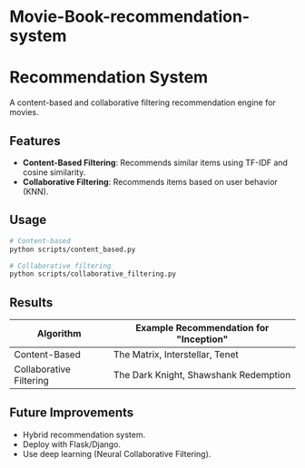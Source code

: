 # Movie-Book-recommendation-system

# Recommendation System

A content-based and collaborative filtering recommendation engine for movies.

## Features
- **Content-Based Filtering**: Recommends similar items using TF-IDF and cosine similarity.
- **Collaborative Filtering**: Recommends items based on user behavior (KNN).

## Usage
```bash
# Content-based
python scripts/content_based.py

# Collaborative filtering
python scripts/collaborative_filtering.py
```

## Results
| Algorithm               | Example Recommendation for "Inception" |
|-------------------------|---------------------------------------|
| Content-Based           | The Matrix, Interstellar, Tenet       |
| Collaborative Filtering | The Dark Knight, Shawshank Redemption |

## Future Improvements
- Hybrid recommendation system.
- Deploy with Flask/Django.
- Use deep learning (Neural Collaborative Filtering).
